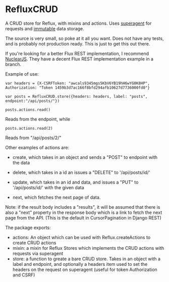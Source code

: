 # RefluxCRUD
A CRUD store for Reflux, with mixins and actions.
Uses [superagent](https://visionmedia.github.io/superagent/) for requests and [immutable](https://facebook.github.io/immutable-js/) data storage.


The source is very small, so poke at it all you want. Does not have any
tests, and is probably not production ready.
 This is just to get this out there.

 If you're looking for a better Flux REST implementation,
 I recommend [NuclearJS]( https://github.com/optimizely/nuclear-js).
 They have a decent Flux REST implementation example in a branch.

Example of use:

    var headers = {X-CSRFToken: "awcals9345mgs5KbV6YB19hH6wYG0K8HP", Authorization: "Token 1459b3d7ac166f8bfd294afb10627d7736000fd0"}  

    var posts = RefluxCRUD.store({headers: headers, label: "posts", endpoint:"/api/posts/"})

    posts.actions.read()

Reads from the endpoint, while

    posts.actions.read(2)

Reads from "/api/posts/2/"

Other examples of actions are:
+  create, which takes in an object and sends a "POST" to endpoint with the data
+  delete, which takes in a id an issues a "DELETE" to '/api/posts/id/'
+  update, which takes in an id and data, and issues a "PUT" to '/api/posts/id/'
   with the given data

+ next, which fetches the next page of data.

Note: if the result body includes a "results", it will be assumed that
there is also a "next"  property in the response body
which is a link to fetch the next page from the API.
(This is the default in CursorPagination in Django REST)


The package exports:

+ actions: An object which can be used with Reflux.createActions to create
  CRUD actions
+ mixin: a mixin for Reflux Stores which implements the CRUD actions with
 requests via superagent
+ store: a function to greate a bare CRUD store. Takes in an object
  with a label and endpoint, and optionally a headers item used to
  set the headers on the request on superagent (useful for token Authorization
  and CSRF)
